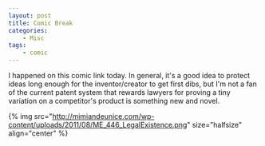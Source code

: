 ```yaml
---
layout: post
title: Comic Break
categories:
    - Misc
tags:
    - comic
---
```








I happened on this comic link today.   In general, it's a good idea to protect ideas long enough for the inventor/creator to get first dibs, but I'm not a fan of the current patent system that rewards lawyers for proving a tiny variation on a competitor's product is something new and novel.




{% img src="http://mimiandeunice.com/wp-content/uploads/2011/08/ME_446_LegalExistence.png"  size="halfsize"  align="center" %}





